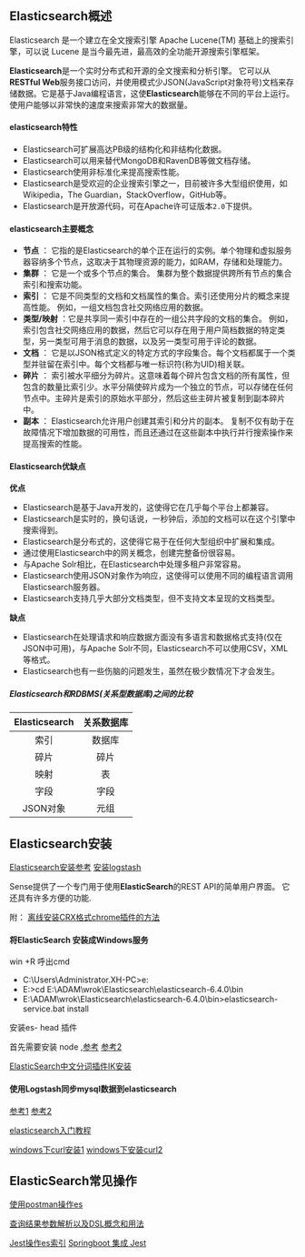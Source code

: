 ## Elasticsearch概述

Elasticsearch 是一个建立在全文搜索引擎 Apache Lucene(TM) 基础上的搜索引擎，可以说 Lucene 是当今最先进，最高效的全功能开源搜索引擎框架。

**Elasticsearch**是一个实时分布式和开源的全文搜索和分析引擎。 它可以从**RESTful Web**服务接口访问，并使用模式少JSON(JavaScript对象符号)文档来存储数据。它是基于Java编程语言，这使**Elasticsearch**能够在不同的平台上运行。使用户能够以非常快的速度来搜索非常大的数据量。

#### elasticsearch特性

- Elasticsearch可扩展高达PB级的结构化和非结构化数据。
- Elasticsearch可以用来替代MongoDB和RavenDB等做文档存储。
- Elasticsearch使用非标准化来提高搜索性能。
- Elasticsearch是受欢迎的企业搜索引擎之一，目前被许多大型组织使用，如Wikipedia，The Guardian，StackOverflow，GitHub等。
- Elasticsearch是开放源代码，可在Apache许可证版本`2.0`下提供。

#### elasticsearch主要概念

- **节点**  ： 它指的是Elasticsearch的单个正在运行的实例。单个物理和虚拟服务器容纳多个节点，这取决于其物理资源的能力，如RAM，存储和处理能力。
- **集群**  ： 它是一个或多个节点的集合。 集群为整个数据提供跨所有节点的集合索引和搜索功能。
- **索引**  ： 它是不同类型的文档和文档属性的集合。索引还使用分片的概念来提高性能。 例如，一组文档包含社交网络应用的数据。
- **类型/映射**  ：它是共享同一索引中存在的一组公共字段的文档的集合。 例如，索引包含社交网络应用的数据，然后它可以存在用于用户简档数据的特定类型，另一类型可用于消息的数据，以及另一类型可用于评论的数据。
- **文档**  ： 它是以JSON格式定义的特定方式的字段集合。每个文档都属于一个类型并驻留在索引中。每个文档都与唯一标识符(称为UID)相关联。
- **碎片**  ： 索引被水平细分为碎片。这意味着每个碎片包含文档的所有属性，但包含的数量比索引少。水平分隔使碎片成为一个独立的节点，可以存储在任何节点中。主碎片是索引的原始水平部分，然后这些主碎片被复制到副本碎片中。
- **副本**  ： Elasticsearch允许用户创建其索引和分片的副本。 复制不仅有助于在故障情况下增加数据的可用性，而且还通过在这些副本中执行并行搜索操作来提高搜索的性能。

#### Elasticsearch优缺点

**优点** 

- Elasticsearch是基于Java开发的，这使得它在几乎每个平台上都兼容。
- Elasticsearch是实时的，换句话说，一秒钟后，添加的文档可以在这个引擎中搜索得到。
- Elasticsearch是分布式的，这使得它易于在任何大型组织中扩展和集成。
- 通过使用Elasticsearch中的网关概念，创建完整备份很容易。
- 与Apache Solr相比，在Elasticsearch中处理多租户非常容易。
- Elasticsearch使用JSON对象作为响应，这使得可以使用不同的编程语言调用Elasticsearch服务器。
- Elasticsearch支持几乎大部分文档类型，但不支持文本呈现的文档类型。

**缺点** 

- Elasticsearch在处理请求和响应数据方面没有多语言和数据格式支持(仅在JSON中可用)，与Apache Solr不同，Elasticsearch不可以使用CSV，XML等格式。
- Elasticsearch也有一些伤脑的问题发生，虽然在极少数情况下才会发生。

##### Elasticsearch和RDBMS(关系型数据库)之间的比较

| Elasticsearch | 关系数据库 |
| :-----------: | :---: |
|      索引       |  数据库  |
|      碎片       |  碎片   |
|      映射       |   表   |
|      字段       |  字段   |
|    JSON对象     |  元组   |

## Elasticsearch安装

[Elasticsearch安装参考](https://www.yiibai.com/elasticsearch/elasticsearch_installation.html)       [安装logstash](https://www.jianshu.com/p/a8986446a419) 

Sense提供了一个专门用于使用**ElasticSearch**的REST API的简单用户界面。 它还具有许多方便的功能.

附： [离线安装CRX格式chrome插件的方法](http://www.cnplugins.com/tools/how-to-setup-crx.html)     

#### 将ElasticSearch 安装成Windows服务

win +R  呼出cmd

- C:\Users\Administrator.XH-PC>e:
- E:\>cd E:\ADAM\wrok\Elasticsearch\elasticsearch-6.4.0\bin
- E:\ADAM\wrok\Elasticsearch\elasticsearch-6.4.0\bin>elasticsearch-service.bat install

安装es- head 插件  

首先需要安装 node  ,[参考](https://blog.csdn.net/Duke147/article/details/82773679)    [参考2](https://www.cnblogs.com/skychen1218/p/8108860.html) 

[ElasticSearch中文分词插件IK安装](https://blog.csdn.net/zjcjava/article/details/78653753) 

#### 使用Logstash同步mysql数据到elasticsearch

[参考1](https://blog.csdn.net/qq_32447301/article/details/81942108)    [参考2](https://blog.csdn.net/qq_32447301/article/details/81942108) 

[elasticsearch入门教程](http://www.ruanyifeng.com/blog/2017/08/elasticsearch.html) 

[windows下curl安装1](https://www.cnblogs.com/zhuzhenwei918/p/6781314.html)    [windows下安装curl2](https://www.cnblogs.com/xing901022/p/4652624.html) 

 ## ElasticSearch常见操作

[使用postman操作es](https://www.cnblogs.com/wardensky/p/5798449.html)

[查询结果参数解析以及DSL概念和用法](https://blog.csdn.net/u013613428/article/details/56484794) 

[Jest操作es索引](http://www.cnblogs.com/enenen/p/9122053.html)   [Springboot 集成 Jest](https://blog.csdn.net/lvyuan1234/article/details/78657869) 

